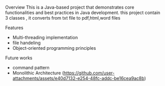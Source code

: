 Overview
This is a Java-based project that demonstrates core functionalities and best practices in Java development.
this project contain 3 classes , it converts from txt file to pdf,html,word files

Features
   - Multi-threading implementation
   - file handeling 
   - Object-oriented programming principles

Future works
   - command pattern
   - Monolithic Architecture
(https://github.com/user-attachments/assets/e40d7132-e254-48fc-addc-be16cea9ac8b)

